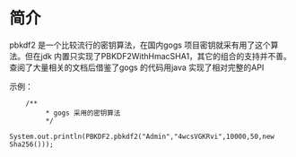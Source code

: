 # 简介

pbkdf2 是一个比较流行的密钥算法，在国内gogs 项目密钥就采有用了这个算法。但在jdk 内置只实现了PBKDF2WithHmacSHA1，其它的组合的支持并不善。查阅了大量相关的文档后借鉴了gogs 的代码用java 实现了相对完整的API

示例：
```
    /**
		 * gogs 采用的密钥算法
		 */
		System.out.println(PBKDF2.pbkdf2("Admin","4wcsVGKRvi",10000,50,new Sha256()));
```
